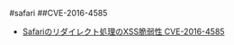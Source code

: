#safari
##CVE-2016-4585
- [Safariのリダイレクト処理のXSS脆弱性 CVE-2016-4585](http://www.mbsd.jp/blog/20160921.html)